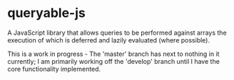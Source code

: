 # queryable-js
A JavaScript library that allows queries to be performed against arrays the execution of which is deferred and lazily evaluated (where possible).

This is a work in progress - The 'master' branch has next to nothing in it currently; I am primarily working off the 'develop' branch until I have the core functionality implemented.